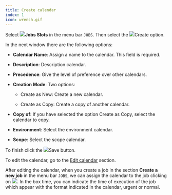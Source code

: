 ```yaml
---
title: Create calendar
index: 1
icon: wrench.gif
---
```


Select <img src="/static/images/icons/slot.png" />**Jobs Slots** in the menu
bar `JOBS`. Then select the <img src="/static/images/icons/add.gif" />Create
option.

In the next window there are the following options:

- **Calendar Name**: Assign a name to the calendar. This field is required.

- **Description**: Description calendar.

- **Precedence**: Give the level of preference over other calendars.

- **Creation Mode**: Two options:

  - Create as New: Create a new calendar.

  - Create as Copy: Create a copy of another calendar.

  
- **Copy of**: If you have selected the option Create as Copy, select the calendar to copy.

- **Environment**: Select the environment calendar.

- **Scope**: Select the scope calendar.

To finish click the <img src="/static/images/icons/save.png" />Save button.

To edit the calendar, go to the [Edit calendar](howto/edit-calendar) section.

After editing the calendar, when you create a job in the section **Create a new
job** in the menu bar `JOBS`, we can assign the calendar to the job clicking on
<img src="/static/images/icons/calendar_view_month.png" />. In the box time,
you can indicate the time of execution of the job which appear with the format
indicated in the calendar, urgent or normal.
